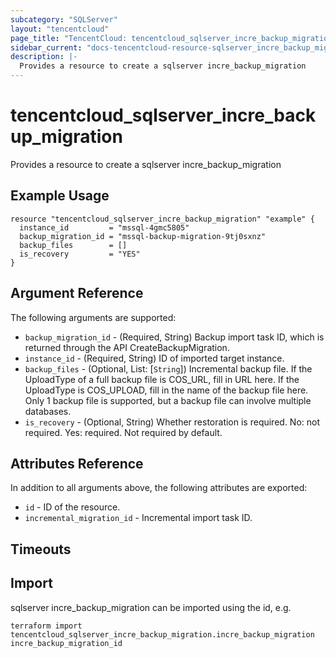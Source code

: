 ```yaml
---
subcategory: "SQLServer"
layout: "tencentcloud"
page_title: "TencentCloud: tencentcloud_sqlserver_incre_backup_migration"
sidebar_current: "docs-tencentcloud-resource-sqlserver_incre_backup_migration"
description: |-
  Provides a resource to create a sqlserver incre_backup_migration
---
```


# tencentcloud_sqlserver_incre_backup_migration

Provides a resource to create a sqlserver incre_backup_migration

## Example Usage

```hcl
resource "tencentcloud_sqlserver_incre_backup_migration" "example" {
  instance_id         = "mssql-4gmc5805"
  backup_migration_id = "mssql-backup-migration-9tj0sxnz"
  backup_files        = []
  is_recovery         = "YES"
}
```

## Argument Reference

The following arguments are supported:

* `backup_migration_id` - (Required, String) Backup import task ID, which is returned through the API CreateBackupMigration.
* `instance_id` - (Required, String) ID of imported target instance.
* `backup_files` - (Optional, List: [`String`]) Incremental backup file. If the UploadType of a full backup file is COS_URL, fill in URL here. If the UploadType is COS_UPLOAD, fill in the name of the backup file here. Only 1 backup file is supported, but a backup file can involve multiple databases.
* `is_recovery` - (Optional, String) Whether restoration is required. No: not required. Yes: required. Not required by default.

## Attributes Reference

In addition to all arguments above, the following attributes are exported:

* `id` - ID of the resource.
* `incremental_migration_id` - Incremental import task ID.


## Timeouts

<no value>


## Import

sqlserver incre_backup_migration can be imported using the id, e.g.

```
terraform import tencentcloud_sqlserver_incre_backup_migration.incre_backup_migration incre_backup_migration_id
```

